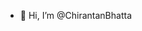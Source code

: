 - 👋 Hi, I’m @ChirantanBhatta

<!---
ChirantanSonu2001/ChirantanSonu2001 is a ✨ special ✨ repository because its `README.md` (this file) appears on your GitHub profile.
You can click the Preview link to take a look at your changes.
--->

